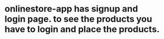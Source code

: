 # onlinestore-app has signup and login page. to see the products you have to login and place the products.

